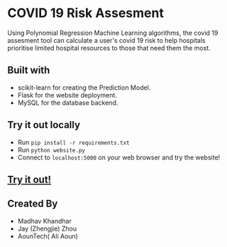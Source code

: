 # COVID 19 Risk Assesment

Using Polynomial Regression Machine Learning algorithms, the covid 19 assesment tool can calculate a user's covid 19 risk to help hospitals prioritise limited hospital resources to those that need them the most.

## Built with

* scikit-learn for creating the Prediction Model.
* Flask for the website deployment.
* MySQL for the database backend.

## Try it out locally

* Run `pip install -r requirements.txt`
* Run `python website.py`
* Connect to `localhost:5000` on your web browser and try the website! 

## [Try it out!](https://google.com)

## Created By

* Madhav Khandhar
* Jay (Zhengjie) Zhou
* AounTech( Ali Aoun)
